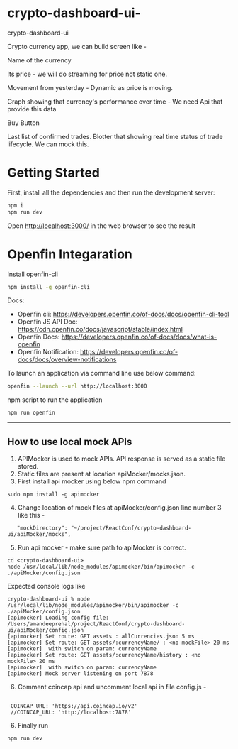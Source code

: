 # crypto-dashboard-ui-
crypto-dashboard-ui 


Crypto currency app, we can build screen like -   


	
Name of the currency
	
 Its price - we will do streaming for price not static one.
	
Movement from yesterday - Dynamic as price is moving.
	
Graph showing that currency's performance over time -  We need Api that provide this data
	
Buy Button
	
Last list of confirmed trades. Blotter that showing real time status of trade lifecycle. We can mock this.


# Getting Started

First, install all the dependencies and then run the development server:

```bash
npm i
npm run dev
```

Open [http://localhost:3000/](http://localhost:3000/) in the web browser to see the result

# Openfin Integaration

Install openfin-cli
```bash
npm install -g openfin-cli
```

Docs:

* Openfin cli: https://developers.openfin.co/of-docs/docs/openfin-cli-tool
* Openfin JS API Doc: https://cdn.openfin.co/docs/javascript/stable/index.html
* Openfin Docs: https://developers.openfin.co/of-docs/docs/what-is-openfin
* Openfin Notification: https://developers.openfin.co/of-docs/docs/overview-notifications

To launch an application via command line use below command:
```bash
openfin --launch --url http://localhost:3000
```

npm script to run the application
```bash
npm run openfin
```


----

## How to use local mock APIs

1. APIMocker is used to mock APIs. API response is served as a static file stored. 
2. Static files are present at location apiMocker/mocks.json. 
3. First install api mocker using below npm command
```
sudo npm install -g apimocker
```
4. Change location of mock files at apiMocker/config.json line number 3 like this -
```
   "mockDirectory": "~/project/ReactConf/crypto-dashboard-ui/apiMocker/mocks",
```
5. Run api mocker - make sure path to apiMocker is correct.

```
cd <crypto-dashboard-ui>
node /usr/local/lib/node_modules/apimocker/bin/apimocker -c ./apiMocker/config.json
```
Expected console logs like 
```
crypto-dashboard-ui % node /usr/local/lib/node_modules/apimocker/bin/apimocker -c ./apiMocker/config.json
[apimocker] Loading config file: /Users/amandeeprehal/project/ReactConf/crypto-dashboard-ui/apiMocker/config.json
[apimocker] Set route: GET assets : allCurrencies.json 5 ms
[apimocker] Set route: GET assets/:currencyName/ : <no mockFile> 20 ms
[apimocker]  with switch on param: currencyName
[apimocker] Set route: GET assets/:currencyName/history : <no mockFile> 20 ms
[apimocker]  with switch on param: currencyName
[apimocker] Mock server listening on port 7878

```

6. Comment coincap api and uncomment local api in file config.js - 
```

 COINCAP_URL: 'https://api.coincap.io/v2'
 //COINCAP_URL: 'http://localhost:7878'

```
6. Finally run 
```
npm run dev
```